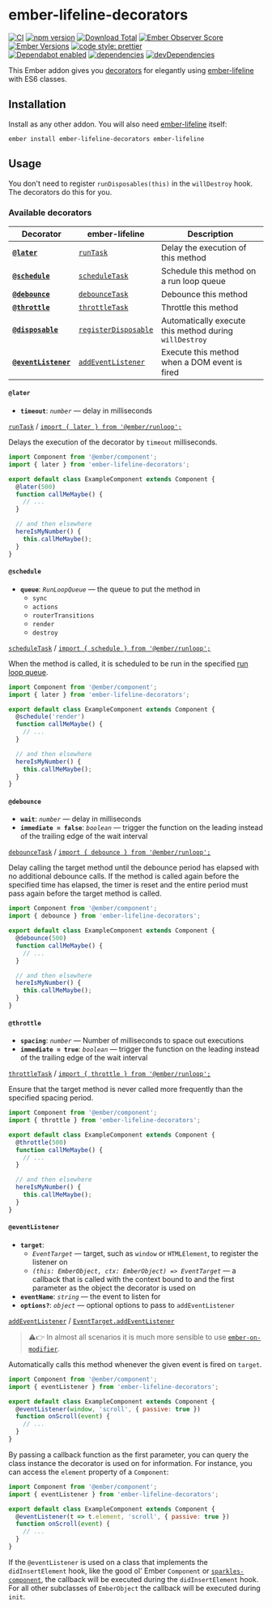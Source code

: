 # ember-lifeline-decorators

[![CI](https://github.com/buschtoens/ember-lifeline-decorators/workflows/CI/badge.svg)](https://github.com/buschtoens/ember-lifeline-decorators/actions)
[![npm version](https://badge.fury.io/js/ember-lifeline-decorators.svg)](http://badge.fury.io/js/ember-lifeline-decorators)
[![Download Total](https://img.shields.io/npm/dt/ember-lifeline-decorators.svg)](http://badge.fury.io/js/ember-lifeline-decorators)
[![Ember Observer Score](https://emberobserver.com/badges/ember-lifeline-decorators.svg)](https://emberobserver.com/addons/ember-lifeline-decorators)
[![Ember Versions](https://img.shields.io/badge/Ember.js%20Versions-%5E2.12%20%7C%7C%20%5E3.0-brightgreen.svg)](https://travis-ci.org/buschtoens/ember-lifeline-decorators)
[![code style: prettier](https://img.shields.io/badge/code_style-prettier-ff69b4.svg)](https://github.com/prettier/prettier)  
[![Dependabot enabled](https://img.shields.io/badge/dependabot-enabled-blue.svg?logo=dependabot)](https://dependabot.com/)
[![dependencies](https://img.shields.io/david/buschtoens/ember-lifeline-decorators.svg)](https://david-dm.org/buschtoens/ember-lifeline-decorators)
[![devDependencies](https://img.shields.io/david/dev/buschtoens/ember-lifeline-decorators.svg)](https://david-dm.org/buschtoens/ember-lifeline-decorators)

This Ember addon gives you
[decorators](https://github.com/tc39/proposal-decorators) for elegantly using
[ember-lifeline][ember-lifeline] with ES6 classes.

[ember-lifeline]: https://github.com/ember-lifeline/ember-lifeline

## Installation

Install as any other addon. You will also need [ember-lifeline][ember-lifeline]
itself:

```
ember install ember-lifeline-decorators ember-lifeline
```

## Usage

You don't need to register `runDisposables(this)` in the `willDestroy` hook. The
decorators do this for you.

### Available decorators

| Decorator                              | ember-lifeline                             | Description                                            |
|----------------------------------------|--------------------------------------------|--------------------------------------------------------|
| **[`@later`](#later)**                 | [`runTask`][runtask]                       | Delay the execution of this method                     |
| **[`@schedule`](#schedule)**           | [`scheduleTask`][scheduletask]             | Schedule this method on a run loop queue               |
| **[`@debounce`](#debounce)**           | [`debounceTask`][debouncetask]             | Debounce this method                                   |
| **[`@throttle`](#throttle)**           | [`throttleTask`][throttletask]             | Throttle this method                                   |
| **[`@disposable`](#disposable)**       | [`registerDisposable`][registerdisposable] | Automatically execute this method during `willDestroy` |
| **[`@eventListener`](#eventListener)** | [`addEventListener`][addeventlistener]     | Execute this method when a DOM event is fired          |

[runtask]: https://github.com/ember-lifeline/ember-lifeline#runtask
[scheduletask]: https://github.com/ember-lifeline/ember-lifeline#scheduletask
[debouncetask]: https://github.com/ember-lifeline/ember-lifeline#debouncetask
[throttletask]: https://github.com/ember-lifeline/ember-lifeline#throttletask
[registerdisposable]: https://github.com/ember-lifeline/ember-lifeline#registerdisposable
[addeventlistener]: https://github.com/ember-lifeline/ember-lifeline#addeventlistener

#### `@later`

- **`timeout`**: _`number`_ — delay in milliseconds

[`runTask`][runtask] / [`import { later } from '@ember/runloop';`](https://www.emberjs.com/api/ember/3.5/functions/@ember%2Frunloop/later)

Delays the execution of the decorator by `timeout` milliseconds.

```js
import Component from '@ember/component';
import { later } from 'ember-lifeline-decorators';

export default class ExampleComponent extends Component {
  @later(500)
  function callMeMaybe() {
    // ...
  }

  // and then elsewhere
  hereIsMyNumber() {
    this.callMeMaybe();
  }
}
```

#### `@schedule`

- **`queue`**: _`RunLoopQueue`_ — the queue to put the method in
  - `sync`
  - `actions`
  - `routerTransitions`
  - `render`
  - `destroy`

[`scheduleTask`][scheduletask] / [`import { schedule } from '@ember/runloop';`](https://www.emberjs.com/api/ember/3.5/functions/@ember%2Frunloop/schedule)

When the method is called, it is scheduled to be run in the specified
[run loop queue](https://guides.emberjs.com/release/applications/run-loop/).

```js
import Component from '@ember/component';
import { later } from 'ember-lifeline-decorators';

export default class ExampleComponent extends Component {
  @schedule('render')
  function callMeMaybe() {
    // ...
  }

  // and then elsewhere
  hereIsMyNumber() {
    this.callMeMaybe();
  }
}
```

#### `@debounce`

- **`wait`**: _`number`_ — delay in milliseconds
- **`immediate = false`**: _`boolean`_ — trigger the function on the leading instead of the trailing edge of the wait interval

[`debounceTask`][debouncetask] / [`import { debounce } from '@ember/runloop';`](https://www.emberjs.com/api/ember/3.5/functions/@ember%2Frunloop/debounce)

Delay calling the target method until the debounce period has elapsed with no
additional debounce calls. If the method is called again before the specified
time has elapsed, the timer is reset and the entire period must pass again
before the target method is called.

```js
import Component from '@ember/component';
import { debounce } from 'ember-lifeline-decorators';

export default class ExampleComponent extends Component {
  @debounce(500)
  function callMeMaybe() {
    // ...
  }

  // and then elsewhere
  hereIsMyNumber() {
    this.callMeMaybe();
  }
}
```

#### `@throttle`

- **`spacing`**: _`number`_ — Number of milliseconds to space out executions
- **`immediate = true`**: _`boolean`_ — trigger the function on the leading instead of the trailing edge of the wait interval

[`throttleTask`][throttletask] / [`import { throttle } from '@ember/runloop';`](https://www.emberjs.com/api/ember/3.5/functions/@ember%2Frunloop/throttle)

Ensure that the target method is never called more frequently than the specified
spacing period.

```js
import Component from '@ember/component';
import { throttle } from 'ember-lifeline-decorators';

export default class ExampleComponent extends Component {
  @throttle(500)
  function callMeMaybe() {
    // ...
  }

  // and then elsewhere
  hereIsMyNumber() {
    this.callMeMaybe();
  }
}
```

#### `@eventListener`

- **`target`**:
  - _`EventTarget`_ — target, such as `window` or `HTMLElement`, to register the listener on
  - _`(this: EmberObject, ctx: EmberObject) => EventTarget`_ — a callback that is called with the context bound to and the first parameter as the object the decorator is used on
- **`eventName`**: _`string`_ — the event to listen for
- **`options?`**: _`object`_ — optional options to pass to `addEventListener`

[`addEventListener`][addeventlistener] / [`EventTarget.addEventListener`](https://developer.mozilla.org/en-US/docs/Web/API/EventTarget/addEventListener)

> ⚠️👉 In almost all scenarios it is much more sensible to use
> [`ember-on-modifier`][ember-on-modifier].

[ember-on-modifier]: https://github.com/buschtoens/ember-on-modifier#readme

Automatically calls this method whenever the given event is fired on `target`.

```js
import Component from '@ember/component';
import { eventListener } from 'ember-lifeline-decorators';

export default class ExampleComponent extends Component {
  @eventListener(window, 'scroll', { passive: true })
  function onScroll(event) {
    // ...
  }
}
```

By passing a callback function as the first parameter, you can query the class
instance the decorator is used on for information. For instance, you can access
the `element` property of a `Component`:

```js
import Component from '@ember/component';
import { eventListener } from 'ember-lifeline-decorators';

export default class ExampleComponent extends Component {
  @eventListener(t => t.element, 'scroll', { passive: true })
  function onScroll(event) {
    // ...
  }
}
```

If the `@eventListener` is used on a class that implements the
`didInsertElement` hook, like the good ol' Ember `Component` or
[`sparkles-component`](https://github.com/rwjblue/sparkles-component), the
callback will be executed during the `didInsertElement` hook. For all other
subclasses of `EmberObject` the callback will be executed during `init`.
